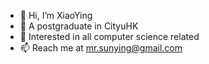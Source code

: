 - 👋 Hi, I’m XiaoYing
- 🌱 A postgraduate in CityuHK
- 👀 Interested in all computer science related
- 📫 Reach me at mr.sunying@gmail.com

<!---
Ying-A1/Ying-A1 is a ✨ special ✨ repository because its `README.md` (this file) appears on your GitHub profile.
You can click the Preview link to take a look at your changes.
--->
